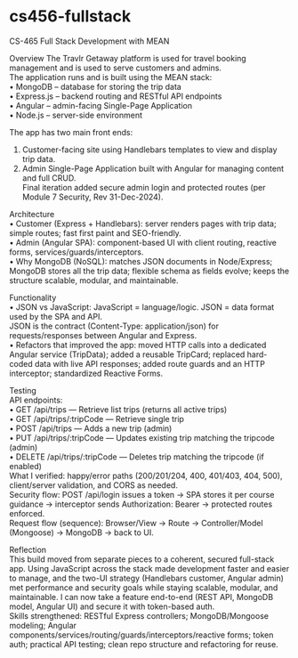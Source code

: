 # cs456-fullstack
CS-465 Full Stack Development with MEAN

Overview
The Travlr Getaway platform is used for travel booking management and is used to serve customers and admins.  
The application runs and is built using the MEAN stack:  
•	MongoDB – database for storing the trip data  
•	Express.js – backend routing and RESTful API endpoints  
•	Angular – admin-facing Single-Page Application  
•	Node.js – server-side environment  
  
The app has two main front ends:  
1.	Customer-facing site using Handlebars templates to view and display trip data.  
2.	Admin Single-Page Application built with Angular for managing content and full CRUD.  
Final iteration added secure admin login and protected routes (per Module 7 Security, Rev 31-Dec-2024).  
  
Architecture  
•	Customer (Express + Handlebars): server renders pages with trip data; simple routes; fast first paint and SEO-friendly.  
•	Admin (Angular SPA): component-based UI with client routing, reactive forms, services/guards/interceptors.  
•	Why MongoDB (NoSQL): matches JSON documents in Node/Express; MongoDB stores all the trip data; flexible schema as fields evolve; keeps the structure scalable, modular, and maintainable.  

Functionality  
•	JSON vs JavaScript: JavaScript = language/logic. JSON = data format used by the SPA and API.  
JSON is the contract (Content-Type: application/json) for requests/responses between Angular and Express.  
•	Refactors that improved the app: moved HTTP calls into a dedicated Angular service (TripData); added a reusable TripCard; replaced hard-coded data with live API responses; added route guards and an HTTP interceptor; standardized Reactive Forms.  

Testing  
API endpoints:  
•	GET /api/trips — Retrieve list trips (returns all active trips)  
•	GET /api/trips/:tripCode — Retrieve single trip  
•	POST /api/trips — Adds a new trip (admin)  
•	PUT /api/trips/:tripCode — Updates existing trip matching the tripcode (admin)  
•	DELETE /api/trips/:tripCode — Deletes trip matching the tripcode (if enabled)  
What I verified: happy/error paths (200/201/204, 400, 401/403, 404, 500), client/server validation, and CORS as needed.  
Security flow: POST /api/login issues a token → SPA stores it per course guidance → interceptor sends Authorization: Bearer <token> → protected routes enforced.  
Request flow (sequence): Browser/View → Route → Controller/Model (Mongoose) → MongoDB → back to UI.  

Reflection  
This build moved from separate pieces to a coherent, secured full-stack app. Using JavaScript across the stack made development faster and easier to manage, and the two-UI strategy (Handlebars customer, Angular admin) met performance and security goals while staying scalable, modular, and maintainable. I can now take a feature end-to-end (REST API, MongoDB model, Angular UI) and secure it with token-based auth.  
Skills strengthened: RESTful Express controllers; MongoDB/Mongoose modeling; Angular components/services/routing/guards/interceptors/reactive forms; token auth; practical API testing; clean repo structure and refactoring for reuse.  

